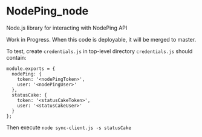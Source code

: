 # NodePing_node
Node.js library for interacting with NodePing API

Work in Progress.  When this code is deployable, it will be merged to master.

To test, create `credentials.js` in top-level directory
`credentials.js` should contain:

```
module.exports = {
  nodePing: {
    token: '<nodePingToken>',
    user: '<nodePingUser>'
  },
  statusCake: {
    token: '<statusCakeToken>',
    user: '<statusCakeUser>'
  }
};
```

Then execute `node sync-client.js -s statusCake`
